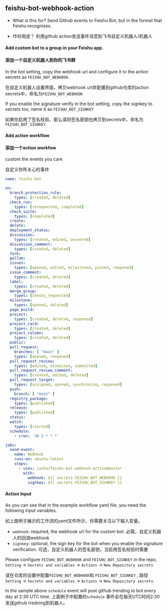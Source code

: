 
## feishu-bot-webhook-action

- What is this for?
Send Github events to Feishu Bot, but in the format that Feishu recognises.

- 作何用途？
利用github action发送事件消息到飞书自定义机器人/机器人

#### Add custom bot to a group in your Feishu app.
#### 添加一个自定义机器人到你的飞书群
In the bot setting, copy the webhook url and configure it to the action secrets as ```FEISHU_BOT_WEBHOOK```.

在自定义机器人设置界面，拷贝webhook url并配置到github仓库的action secrets中，命名为```FEISHU_BOT_WEBHOOK```

If you enable the signature verify in the bot setting, copy the signkey to secrets too, name it as ```FEISHU_BOT_SIGNKEY```

如果你启用了签名校验，那么请将签名密钥也拷贝到secrets中，命名为```FEISHU_BOT_SIGNKEY```

#### Add action workflow
#### 添加一个action workfow

custom the events you care

自定义你所关心的事件

```yaml
name: feishu bot

on:
  branch_protection_rule:
    types: [created, deleted]
  check_run:
    types: [rerequested, completed]
  check_suite:
    types: [completed]
  create:
  delete:
  deployment_status:
  discussion:
    types: [created, edited, answered]
  discussion_comment:
    types: [created, deleted]
  fork:
  gollum:
  issues:
    types: [opened, edited, milestoned, pinned, reopened]
  issue_comment:
    types: [created, deleted]
  label:
    types: [created, deleted]
  merge_group:
    types: [checks_requested]
  milestone:
    types: [opened, deleted]
  page_build:
  project:
    types: [created, deleted, reopened]
  project_card:
    types: [created, deleted]
  project_column:
    types: [created, deleted]
  public:
  pull_request:
    branches: [ "main" ]
    types: [opened, reopened]
  pull_request_review:
    types: [edited, dismissed, submitted]
  pull_request_review_comment:
    types: [created, edited, deleted]
  pull_request_target:
    types: [assigned, opened, synchronize, reopened]
  push:
    branch: [ "main" ]
  registry_package:
    types: [published]
  release:
    types: [published]
  status:
  watch:
    types: [started]
  schedule:
    - cron: '30 2 * * *'

jobs:
  send-event:
    name: Webhook
    runs-on: ubuntu-latest
    steps:
      - uses: junka/feishu-bot-webhook-action@master
        with:
          webhook: ${{ secrets.FEISHU_BOT_WEBHOOK }}
          signkey: ${{ secrets.FEISHU_BOT_SIGNKEY }}

```

#### Action Input

As you can see that in the example workflow yaml file, you need the following input variables.

如上面例子展示的工作流的yaml文件所示，你需要关注以下输入变量。
- ```webhook```: required, the webhook url for the custom bot.
必需，自定义机器人的回调webhook
- ```signkey```: optional, the sign key for the bot when you enable the signature verification.
可选，自定义机器人的签名密钥，当启用签名校验时需要

Please configure ```FEISHU_BOT_WEBHOOK``` and ```FEISHU_BOT_SIGNKEY``` in the repo, ```Setting``` -> ```Secrets and variables``` -> ```Actions``` -> ```New Repository secrets```

请在仓库的设置中配置```FEISHU_BOT_WEBHOOK```和 ```FEISHU_BOT_SIGNKEY``` , 路径```Setting``` -> ```Secrets and variables``` -> ```Actions``` -> ```New Repository secrets```.

In the sample above ```schedule``` event will post github trending to bot every day at 2:30 UTC time.
上面例子中配置的```schedule``` 事件会在每天UTC时间2:30发送github tredning到机器人。